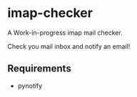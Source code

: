 # imap-checker

A Work-in-progress imap mail checker. 

Check you mail inbox and notify an email!


## Requirements

- pynotify
